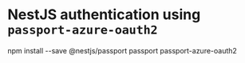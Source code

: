 # NestJS authentication using `passport-azure-oauth2`

npm install --save @nestjs/passport passport passport-azure-oauth2